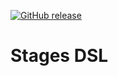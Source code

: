 [![GitHub release](https://img.shields.io/github/v/release/h8io/stages)](https://github.com/h8io/stages/releases/latest)

# Stages DSL